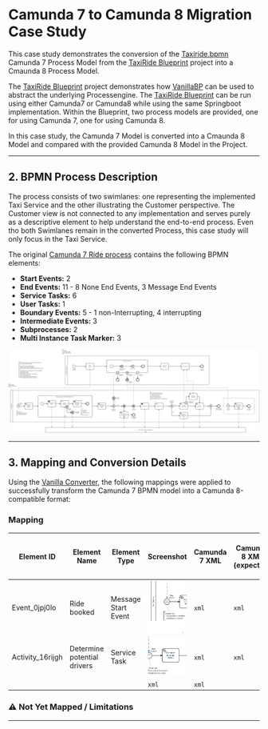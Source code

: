 # Camunda 7 to Camunda 8 Migration Case Study

This case study demonstrates the conversion of the [Taxiride.bpmn](https://github.com/Phactum/taxiride-blueprint/blob/main/ride/src/main/resources/processes/camunda7/ride/TaxiRide.bpmn) Camunda 7 Process Model from the [TaxiRide Blueprint](https://github.com/phactum/taxiride-blueprint) project into a Cmaunda 8 Process Model. 

The [TaxiRide Blueprint](https://github.com/phactum/taxiride-blueprint) project demonstrates how [VanillaBP](https://github.com/vanillabp/spi-for-java) can be used to abstract the underlying Processengine.
The [TaxiRide Blueprint](https://github.com/phactum/taxiride-blueprint) can be run using either Camunda7 or Camunda8 while using the same Springboot implementation. Within the Blueprint, two process models are provided, one for using Camunda 7, one for using Camunda 8. 

In this case study, the Camunda 7 Model is converted into a Cmaunda 8 Model and compared with the provided Camunda 8 Model in the Project.

---

## 2. BPMN Process Description

The process consists of two swimlanes: one representing the implemented Taxi Service and the other illustrating the Customer perspective.
The Customer view is not connected to any implementation and serves purely as a descriptive element to help understand the end-to-end process.
Even tho both Swimlanes remain in the converted Process, this case study will only focus in the Taxi Service.  

The original [Camunda 7 Ride process](https://github.com/Phactum/taxiride-blueprint/blob/main/ride/src/main/resources/processes/camunda7/ride/TaxiRide.bpmn) contains the following BPMN elements:

- **Start Events:** 2
- **End Events:** 11 - 8 None End Events, 3 Message End Events
- **Service Tasks:** 6
- **User Tasks:** 1
- **Boundary Events:** 5 - 1 non-Interrupting, 4 interrupting
- **Intermediate Events:** 3
- **Subprocesses:** 2
- **Multi Instance Task Marker:** 3

![TaxiRide Process](TaxiRide-c7-img.png)

---

## 3. Mapping and Conversion Details

Using the [Vanilla Converter](https://github.com/dsunaric/vanilla-converter), the following mappings were applied to successfully transform the Camunda 7 BPMN model into a Camunda 8-compatible format:

### Mapping

| Element ID        | Element Name                | Element Type        | Screenshot                                        | Camunda 7 XML | Camunda 8 XML (expected) | Camunda 8 Conversion | Evaluation & Open TODOs after conversion |
|-------------------|-----------------------------|---------------------|---------------------------------------------------|----------------|--------------------------|----------------------|------------------------------------------|
| Event_0jpj0lo     | Ride booked                 | Message Start Event | ![Event_0jpj0lo](img/Event_0jpj0lo.png)           | ```xml ```     | ```xml ```               |                      |                                          |
| Activity_16rijgh  | Determine potential drivers | Service Task        | ![Activity_16rijgh](img/Activity_16rijgh.png)     | ```xml ```     | ```xml ```               |                      |                                          |
|                   |                             | ![]()               | ```xml ```                                        | ```xml ```     |                          |                      |                                          |


### ⚠️ Not Yet Mapped / Limitations


---

